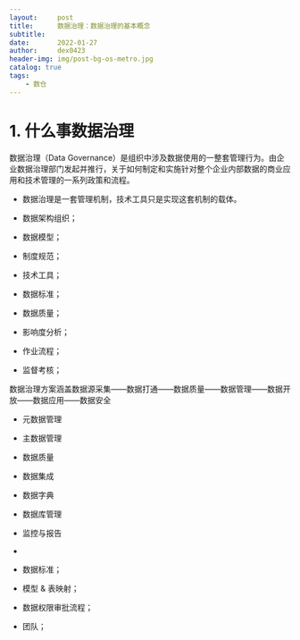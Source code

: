 ```yaml
---
layout:     post
title:      数据治理：数据治理的基本概念
subtitle:   
date:       2022-01-27
author:     dex0423
header-img: img/post-bg-os-metro.jpg
catalog: true
tags:
    - 数仓
---
```


# 1. 什么事数据治理

数据治理（Data Governance）是组织中涉及数据使用的一整套管理行为。由企业数据治理部门发起并推行，关于如何制定和实施针对整个企业内部数据的商业应用和技术管理的一系列政策和流程。

- 数据治理是一套管理机制，技术工具只是实现这套机制的载体。

- 数据架构组织；
- 数据模型；
- 制度规范；
- 技术工具；
- 数据标准；
- 数据质量；
- 影响度分析；
- 作业流程；
- 监督考核；

数据治理方案涵盖数据源采集——数据打通——数据质量——数据管理——数据开放——数据应用——数据安全

- 元数据管理
- 主数据管理
- 数据质量
- 数据集成
- 数据字典
- 数据库管理
- 监控与报告



- 
- 数据标准；
- 模型 & 表映射；
- 数据权限审批流程；
- 团队；
